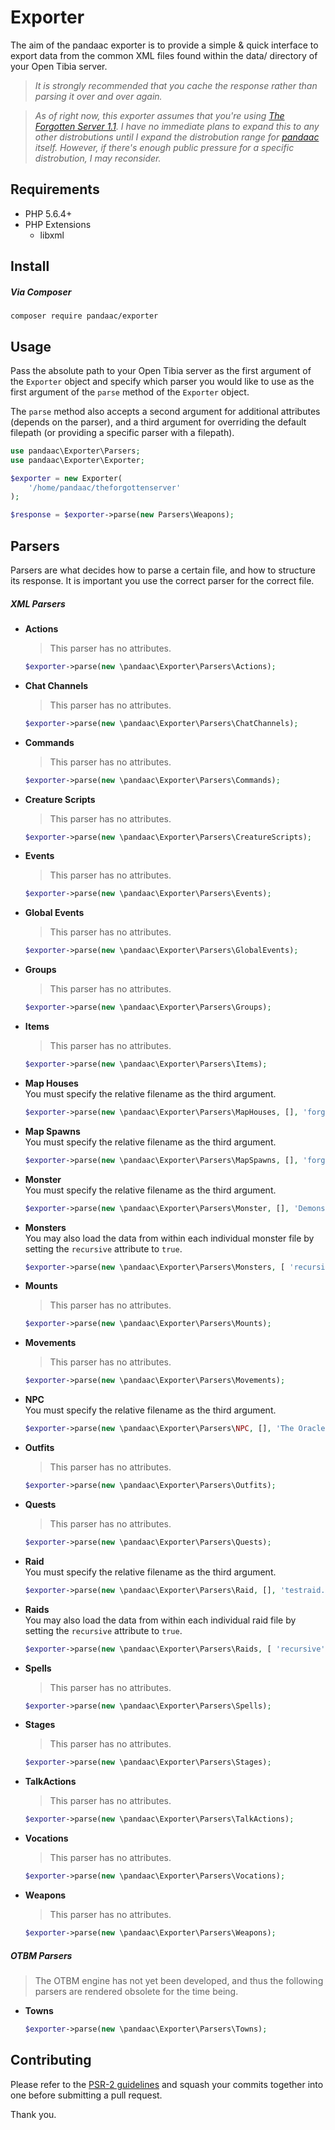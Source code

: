 # Exporter
The aim of the pandaac exporter is to provide a simple & quick interface to export data from the common XML files found within the data/ directory of your Open Tibia server.

> _It is strongly recommended that you cache the response rather than parsing it over and over again._

> _As of right now, this exporter assumes that you're using [The Forgotten Server 1.1](https://github.com/otland/forgottenserver/tree/1.1). I have no immediate plans to expand this to any other distrobutions until I expand the distrobution range for [pandaac](https://github.com/pandaac/pandaac) itself. However, if there's enough public pressure for a specific distrobution, I may reconsider._

## Requirements
* PHP 5.6.4+
* PHP Extensions
  * libxml

## Install
##### Via Composer
```
composer require pandaac/exporter
```

## Usage
Pass the absolute path to your Open Tibia server as the first argument of the `Exporter` object and specify which parser you would like to use as the first argument of the `parse` method of the `Exporter` object.

The `parse` method also accepts a second argument for additional attributes (depends on the parser), and a third argument for overriding the default filepath (or providing a specific parser with a filepath).

```php
use pandaac\Exporter\Parsers;
use pandaac\Exporter\Exporter;

$exporter = new Exporter(
    '/home/pandaac/theforgottenserver'
);

$response = $exporter->parse(new Parsers\Weapons);
```

## Parsers
Parsers are what decides how to parse a certain file, and how to structure its response. It is important you use the correct parser for the correct file.

##### XML Parsers
+ **Actions**  
   > This parser has no attributes.  

   ```php
   $exporter->parse(new \pandaac\Exporter\Parsers\Actions);
   ```
+ **Chat Channels**  
   > This parser has no attributes.  

   ```php
   $exporter->parse(new \pandaac\Exporter\Parsers\ChatChannels);
   ```
+ **Commands**  
   > This parser has no attributes.  
   
   ```php
   $exporter->parse(new \pandaac\Exporter\Parsers\Commands);
   ```
+ **Creature Scripts**  
   > This parser has no attributes.  
   
   ```php
   $exporter->parse(new \pandaac\Exporter\Parsers\CreatureScripts);
   ```
+ **Events**  
   > This parser has no attributes.  
   
   ```php
   $exporter->parse(new \pandaac\Exporter\Parsers\Events);
   ```
+ **Global Events**  
   > This parser has no attributes.  
   
   ```php
   $exporter->parse(new \pandaac\Exporter\Parsers\GlobalEvents);
   ```
+ **Groups**  
   > This parser has no attributes.  
   
   ```php
   $exporter->parse(new \pandaac\Exporter\Parsers\Groups);
   ```
+ **Items**  
   > This parser has no attributes.  
   
   ```php
   $exporter->parse(new \pandaac\Exporter\Parsers\Items);
   ```
+ **Map Houses**  
   You must specify the relative filename as the third argument.  

   ```php
   $exporter->parse(new \pandaac\Exporter\Parsers\MapHouses, [], 'forgotten-house.xml');
   ```
+ **Map Spawns**  
   You must specify the relative filename as the third argument.  

   ```php
   $exporter->parse(new \pandaac\Exporter\Parsers\MapSpawns, [], 'forgotten-spawn.xml');
   ```
+ **Monster**  
   You must specify the relative filename as the third argument.  

   ```php
   $exporter->parse(new \pandaac\Exporter\Parsers\Monster, [], 'Demons/Demon.xml');
   ```
+ **Monsters**  
   You may also load the data from within each individual monster file by setting the `recursive` attribute to `true`.  
   
   ```php
   $exporter->parse(new \pandaac\Exporter\Parsers\Monsters, [ 'recursive' => true ]);
   ```
+ **Mounts**  
   > This parser has no attributes.  
   
   ```php
   $exporter->parse(new \pandaac\Exporter\Parsers\Mounts);
   ```
+ **Movements**  
   > This parser has no attributes.  
   
   ```php
   $exporter->parse(new \pandaac\Exporter\Parsers\Movements);
   ```
+ **NPC**  
   You must specify the relative filename as the third argument.  

   ```php
   $exporter->parse(new \pandaac\Exporter\Parsers\NPC, [], 'The Oracle.xml');
   ```
+ **Outfits**  
   > This parser has no attributes.  
   
   ```php
   $exporter->parse(new \pandaac\Exporter\Parsers\Outfits);
   ```
+ **Quests**  
   > This parser has no attributes.  
   
   ```php
   $exporter->parse(new \pandaac\Exporter\Parsers\Quests);
   ```
+ **Raid**  
   You must specify the relative filename as the third argument.  

   ```php
   $exporter->parse(new \pandaac\Exporter\Parsers\Raid, [], 'testraid.xml');
   ```
+ **Raids**  
   You may also load the data from within each individual raid file by setting the `recursive` attribute to `true`.  

   ```php
   $exporter->parse(new \pandaac\Exporter\Parsers\Raids, [ 'recursive' => true ]);
   ```
+ **Spells**  
   > This parser has no attributes.  
   
   ```php
   $exporter->parse(new \pandaac\Exporter\Parsers\Spells);
   ```
+ **Stages**  
   > This parser has no attributes.  
   
   ```php
   $exporter->parse(new \pandaac\Exporter\Parsers\Stages);
   ```
+ **TalkActions**  
   > This parser has no attributes.  
   
   ```php
   $exporter->parse(new \pandaac\Exporter\Parsers\TalkActions);
   ```
+ **Vocations**  
   > This parser has no attributes.  
   
   ```php
   $exporter->parse(new \pandaac\Exporter\Parsers\Vocations);
   ```
+ **Weapons**  
   > This parser has no attributes.  
   
   ```php
   $exporter->parse(new \pandaac\Exporter\Parsers\Weapons);
   ```

##### OTBM Parsers
> The OTBM engine has not yet been developed, and thus the following parsers are rendered obsolete for the time being.

+ **Towns**
   ```php
   $exporter->parse(new \pandaac\Exporter\Parsers\Towns);
   ```

## Contributing
Please refer to the [PSR-2 guidelines](http://www.php-fig.org/psr/psr-2/) and squash your commits together into one before submitting a pull request.

Thank you.
